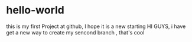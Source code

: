 # hello-world
this is my first Project at github, I hope it is a new starting
HI GUYS, i have get  a new way to create  my sencond branch , that's cool 
